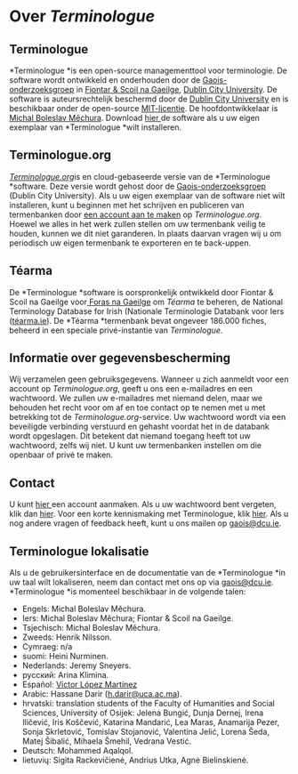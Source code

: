 # Over *Terminologue*

## Terminologue

*Terminologue *is een open-source managementtool voor terminologie. De software wordt ontwikkeld en onderhouden door de [Gaois-onderzoeksgroep](https://www.gaois.ie/en/) in [Fiontar & Scoil na Gaeilge](https://www.dcu.ie/fiontar_scoilnagaeilge/gaeilge/index.shtml), [Dublin City University](https://www.dcu.ie/). De software is auteursrechtelijk beschermd door de [Dublin City University](https://www.dcu.ie/) en is beschikbaar onder de open-source [MIT-licentie](https://opensource.org/licenses/MIT). De hoofdontwikkelaar is [Michal Boleslav Měchura](https://michmech.github.io/). Download [hier ](https://github.com/gaois/terminologue)de software als u uw eigen exemplaar van *Terminologue *wilt installeren.

## Terminologue.org

[*Terminologue.org*](https://www.terminologue.org/)is en cloud-gebaseerde versie van de *Terminologue *software. Deze versie wordt gehost door de [Gaois-onderzoeksgroep](https://www.gaois.ie/en/) (Dublin City University). Als u uw eigen exemplaar van de software niet wilt installeren, kunt u beginnen met het schrijven en publiceren van termenbanken door [een account aan te maken](/signup/) op *Terminologue.org*. Hoewel we alles in het werk zullen stellen om uw termenbank veilig te houden, kunnen we dit niet garanderen. In plaats daarvan vragen wij u om periodisch uw eigen termenbank te exporteren en te back-uppen.

## Téarma

De *Terminologue *software is oorspronkelijk ontwikkeld door Fiontar & Scoil na Gaeilge voor[ Foras na Gaeilge](https://www.forasnagaeilge.ie/) om *Téarma* te beheren, de National Terminology Database for Irish (Nationale Terminologie Databank voor Iers ([téarma.ie](https://www.tearma.ie/)). De *Téarma *termenbank bevat ongeveer 186.000 fiches, beheerd in een speciale privé-instantie van *Terminologue*.

## Informatie over gegevensbescherming

Wij verzamelen geen gebruiksgegevens. Wanneer u zich aanmeldt voor een account op *Terminologue.org*, geeft u ons een e-mailadres en een wachtwoord. We zullen uw e-mailadres met niemand delen, maar we behouden het recht voor om af en toe contact op te nemen met u met betrekking tot de *Terminologue.org*-service. Uw wachtwoord wordt via een beveiligde verbinding verstuurd en gehasht voordat het in de databank wordt opgeslagen. Dit betekent dat niemand toegang heeft tot uw wachtwoord, zelfs wij niet. U kunt uw termenbanken instellen om die openbaar of privé te maken.

## Contact

U kunt [hier ](/signup/)een account aanmaken. Als u uw wachtwoord bent vergeten, klik dan [hier](/forgotpwd/). Voor een korte kennismaking met Terminologue, klik [hier](/docs/intro/). Als u nog andere vragen of feedback heeft, kunt u ons mailen op <gaois@dcu.ie>.

## Terminologue lokalisatie

Als u de gebruikersinterface en de documentatie van de *Terminologue *in uw taal wilt lokaliseren, neem dan contact met ons op via <gaois@dcu.ie>. *Terminologue *is momenteel beschikbaar in de volgende talen:

- Engels: Michal Boleslav Měchura.
- Iers: Michal Boleslav Měchura; Fiontar & Scoil na Gaeilge.
- Tsjechisch: Michal Boleslav Měchura.
- Zweeds: Henrik Nilsson.
- Cymraeg: n/a
- suomi: Heini Nurminen.
- Nederlands: Jeremy Sneyers.
- русский: Arina Klimina.
- Español: [Víctor López Martínez](https://www.linkedin.com/in/translatorvictorlopez/)
- Arabic: Hassane Darir (<h.darir@uca.ac.ma>).
- hrvatski: translation students of the Faculty of Humanities and Social Sciences, University of Osijek: Jelena Bungić, Dunja Dernej, Irena Iličević, Iris Koščević, Katarina Mandarić, Lea Maras, Anamarija Pezer, Sonja Skrletović, Tomislav Stojanović, Valentina Jelić, Lorena Šeda, Matej Šibalić, Mihaela Šmehil, Vedrana Vestić.
- Deutsch: Mohammed Aqalqol.
- lietuvių: Sigita Rackevičienė, Andrius Utka, Agnė Bielinskienė.
